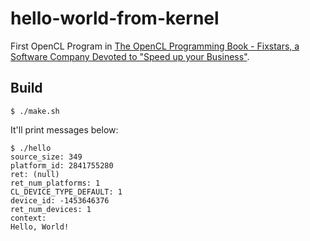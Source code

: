 # hello-world-from-kernel

First OpenCL Program in [The OpenCL Programming Book - Fixstars, a Software Company Devoted to "Speed up your Business"](https://www.fixstars.com/en/opencl/book/OpenCLProgrammingBook/first-opencl-program/).

## Build

```shell
$ ./make.sh
```

It'll print messages below:

```shell
$ ./hello 
source_size: 349
platform_id: 2841755280
ret: (null)
ret_num_platforms: 1
CL_DEVICE_TYPE_DEFAULT: 1
device_id: -1453646376
ret_num_devices: 1
context: 
Hello, World!
```

